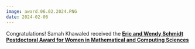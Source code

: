 ```yaml
---
image: award.06.02.2024.PNG
date: 2024-02-06
---
```


Congratulations! Samah Khawaled received the [**Eric and Wendy Schmidt Postdoctoral Award for Women in Mathematical and Computing Sciences**](https://www.schmidtfutures.org/our-work-old/israeli-women-postdoctoral-award/)
